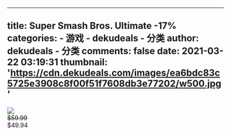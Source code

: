 
---
title: Super Smash Bros. Ultimate
-17%
categories: 
    - 游戏
    - dekudeals - 分类
author: dekudeals - 分类
comments: false
date: 2021-03-22 03:19:31
thumbnail: 'https://cdn.dekudeals.com/images/ea6bdc83c5725e3908c8f00f51f7608db3e77202/w500.jpg'
---

<div>   
<img src="https://cdn.dekudeals.com/images/ea6bdc83c5725e3908c8f00f51f7608db3e77202/w500.jpg" referrerpolicy="no-referrer"><br><s>$59.99</s><br>$49.94  
</div>
            